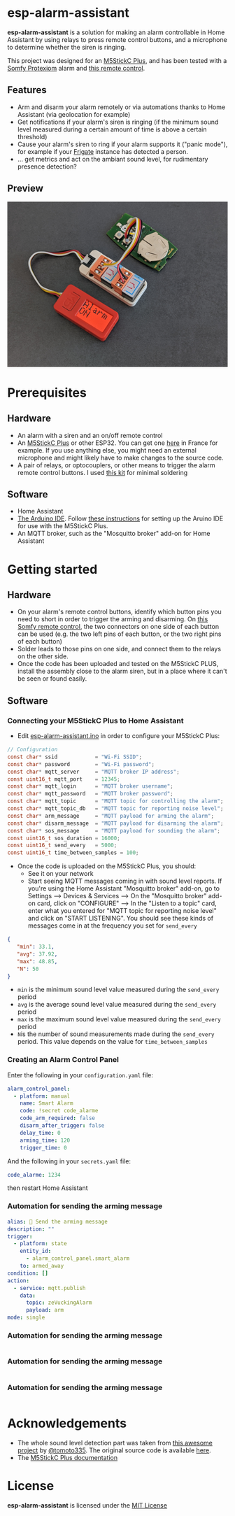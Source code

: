 # esp-alarm-assistant
**esp-alarm-assistant** is a solution for making an alarm controllable in Home Assistant by using relays to press remote control buttons, and a microphone to determine whether the siren is ringing.

This project was designed for an [M5StickC Plus](https://shop.m5stack.com/products/m5stickc-plus-esp32-pico-mini-iot-development-kit), and has been tested with a [Somfy Protexiom](https://boutique.somfy.fr/alarme-securite/somfy-protect/alarmes-sans-fil.html) alarm and [this remote control](https://boutique.somfy.fr/telecommande-alarme-on-off-groupes.html).

## Features
- Arm and disarm your alarm remotely or via automations thanks to Home Assistant (via geolocation for example)
- Get notifications if your alarm's siren is ringing (if the minimum sound level measured during a certain amount of time is above a certain threshold)
- Cause your alarm's siren to ring if your alarm supports it ("panic mode"), for example if your [Frigate](https://frigate.video/) instance has detected a person.
- ... get metrics and act on the ambiant sound level, for rudimentary presence detection?

## Preview
![Preview](doc/preview.jpg)

# Prerequisites

## Hardware
- An alarm with a siren and an on/off remote control
- An [M5StickC Plus](https://shop.m5stack.com/products/m5stickc-plus-esp32-pico-mini-iot-development-kit) or other ESP32. You can get one [here](https://www.digikey.fr/fr/products/detail/m5stack-technology-co-ltd/K016-H/15771301?utm_medium=email&utm_source=oce&utm_campaign=3314_OCE22RT&utm_content=productdetail_FR&utm_cid=2455007&so=77654399&mkt_tok=MDI4LVNYSy01MDcAAAGGssdqOVJqwROm0PU1SuWvYCzapjFBFw1Lb8uv0_POoFERIHCwqu1031kKeph3oC28WtCSvfbDsEaWA2LanEIs7nHUU1Lz_iwg8LU2JH1x) in France for example. If you use anything else, you might need an external microphone and might likely have to make changes to the source code.
- A pair of relays, or optocouplers, or other means to trigger the alarm remote control buttons. I used [this kit](https://shop.m5stack.com/products/2-channel-spst-relay-unit) for minimal soldering

## Software
- Home Assistant
- [The Arduino IDE](https://www.arduino.cc/en/software). Follow [these instructions](https://docs.m5stack.com/en/arduino/arduino_development) for setting up the Aruino IDE for use with the M5StickC Plus.
- An MQTT broker, such as the "Mosquitto broker" add-on for Home Assistant

# Getting started

## Hardware
- On your alarm's remote control buttons, identify which button pins you need to short in order to trigger the arming and disarming. On [this Somfy remote control](https://boutique.somfy.fr/telecommande-alarme-on-off-groupes.html), the two connectors on one side of each button can be used (e.g. the two left pins of each button, or the two right pins of each button)
- Solder leads to those pins on one side, and connect them to the relays on the other side.
- Once the code has been uploaded and tested on the M5StickC PLUS, install the assembly close to the alarm siren, but in a place where it can't be seen or found easily.

## Software

### Connecting your M5StickC Plus to Home Assistant
- Edit [esp-alarm-assistant.ino](src/esp-alarm-assistant.ino) in order to configure your M5StickC Plus:

``` c
// Configuration
const char* ssid            = "Wi-Fi SSID";                                 // Wi-Fi SSID
const char* password        = "Wi-Fi password";                             // Wi-Fi password
const char* mqtt_server     = "MQTT broker IP address";                     // MQTT broker IP address
const uint16_t mqtt_port    = 12345;                                        // MQTT broker port
const char* mqtt_login      = "MQTT broker username";                       // MQTT broker username
const char* mqtt_password   = "MQTT broker password";                       // MQTT broker password
const char* mqtt_topic      = "MQTT topic for controlling the alarm";       // MQTT topic for controlling the alarm
const char* mqtt_topic_db   = "MQTT topic for reporting noise level";       // MQTT topic for reporting noise level
const char* arm_message     = "MQTT payload for arming the alarm";          // MQTT payload for arming the alarm
const char* disarm_message  = "MQTT payload for disarming the alarm";       // MQTT payload for disarming the alarm
const char* sos_message     = "MQTT payload for sounding the alarm";        // MQTT payload for sounding the alarm
const uint16_t sos_duration = 16000;                                        // Milliseconds on the "ON" button for sounding the alarm
const uint16_t send_every   = 5000;                                         // Milliseconds between sound level reports
const uint16_t time_between_samples = 100;                                  // Milliseconds between each sound measurement
```
- Once the code is uploaded on the M5StickC Plus, you should:
  - See it on your network
  - Start seeing MQTT messages coming in with sound level reports. If you're using the Home Assistant "Mosquitto broker" add-on, go to Settings --> Devices & Services --> On the "Mosquitto broker" add-on card, click on "CONFIGURE" --> In the "Listen to a topic" card, enter what you entered for "MQTT topic for reporting noise level" and click on "START LISTENING". You should see these kinds of messages come in at the frequency you set for `send_every`
  
 ``` json
 {
    "min": 33.1,
    "avg": 37.92,
    "max": 48.85,
    "N": 50
}
```
  - `min` is the minimum sound level value measured during the `send_every` period
  - `avg` is the average sound level value measured during the `send_every` period
  - `max` is the maximum sound level value measured during the `send_every` period
  - `N`is the number of sound measurements made during the `send_every` period. This value depends on the value for `time_between_samples`

### Creating an Alarm Control Panel
Enter the following in your `configuration.yaml` file:
``` yaml
alarm_control_panel:
  - platform: manual
    name: Smart Alarm
    code: !secret code_alarme
    code_arm_required: false
    disarm_after_trigger: false
    delay_time: 0
    arming_time: 120
    trigger_time: 0
```
And the following in your `secrets.yaml` file:
``` yaml
code_alarme: 1234
```

then restart Home Assistant

### Automation for sending the arming message
``` yaml
alias: 🚨 Send the arming message
description: ""
trigger:
  - platform: state
    entity_id:
      - alarm_control_panel.smart_alarm
    to: armed_away
condition: []
action:
  - service: mqtt.publish
    data:
      topic: zeVuckingAlarm
      payload: arm
mode: single

```
### Automation for sending the arming message
``` yaml

```
### Automation for sending the arming message
``` yaml

```
### Automation for sending the arming message
``` yaml

```

# Acknowledgements
- The whole sound level detection part was taken from [this awesome project](https://qiita.com/tomoto335/items/263b23d9ba156de12857) by [@tomoto335](https://twitter.com/tomoto335). The original source code is available [here](https://gist.githubusercontent.com/tomoto/6a1b67d9e963f9932a43c984171d80fb/raw/4c27b16745debfc93d39006bb03307d3958a3b28/LoudnessMeter.ino).
- The [M5StickC Plus documentation](https://github.com/m5stack/M5StickC-Plus)

# License
**esp-alarm-assistant** is licensed under the [MIT License](LICENSE)
